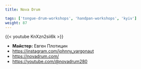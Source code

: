 ```yaml
---
title: Nova Drum

tags: ['tongue-drum-workshops', 'handpan-workshops', 'kyiv']
weight: 87
---
```

{{< youtube KnXzn2sii6k >}}

- **Майстер:** Евген Плотицин
- https://instagram.com/johnny_vargonaut
- https://novadrum.com/
- https://youtube.com/@novadrum280


